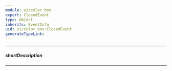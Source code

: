 ```yaml
---
module: ui/color_box
export: ClosedEvent
type: Object
inherits: EventInfo
uid: ui/color_box:ClosedEvent
generateTypeLink: 
---
```

---
##### shortDescription
<!-- Description goes here -->

---
<!-- Description goes here -->